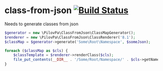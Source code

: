 # class-from-json [![Build Status](https://app.travis-ci.com/pilov-pa/class-from-json.svg?branch=main)](https://app.travis-ci.com/pilov-pa/class-from-json)
Needs to generate classes from json

```php
$generator = new \PilovPa\ClassFromJson\ClassMapGenerator();
$renderer = new \PilovPa\ClassFromJson\ClassRenderer('8.1');
$classMap = $generator->generate('Some\Root\Namespace', $someJson);

foreach ($classMap as $cls) {
    $classTemplate = $renderer->renderClass($cls);
    file_put_contents(__DIR__ . '/Some/Root/Namespace/' . $cls->getName() . '.php', $classTemplate);
}
```
